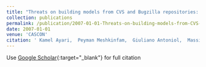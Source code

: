 ```yaml
---
title: "Threats on building models from CVS and Bugzilla repositories: the Mozilla case study"
collection: publications
permalink: /publication/2007-01-01-Threats-on-building-models-from-CVS-and-Bugzilla-repositories-the-Mozilla-case-study
date: 2007-01-01
venue: 'CASCON'
citation: ' Kamel Ayari,  Peyman Meshkinfam,  Giuliano Antoniol,  Massimiliano Penta, &quot;Threats on building models from CVS and Bugzilla repositories: the Mozilla case study.&quot; CASCON, 2007.'
---
```

Use [Google Scholar](https://scholar.google.com/scholar?q=Threats+on+building+models+from+CVS+and+Bugzilla+repositories:+the+Mozilla+case+study){:target="_blank"} for full citation